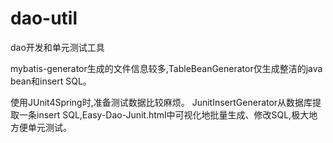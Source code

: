 # dao-util
dao开发和单元测试工具

mybatis-generator生成的文件信息较多,TableBeanGenerator仅生成整洁的java bean和insert SQL。

使用JUnit4Spring时,准备测试数据比较麻烦。
JunitInsertGenerator从数据库提取一条insert SQL,Easy-Dao-Junit.html中可视化地批量生成、修改SQL,极大地方便单元测试。
